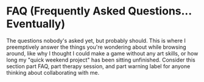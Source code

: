 # FAQ (Frequently Asked Questions... Eventually)

The questions nobody's asked yet, but probably should. This is where I preemptively answer the things you're wondering about while browsing around, like why I thought I could make a game without any art skills, or how long my "quick weekend project" has been sitting unfinished. Consider this section part FAQ, part therapy session, and part warning label for anyone thinking about collaborating with me.
